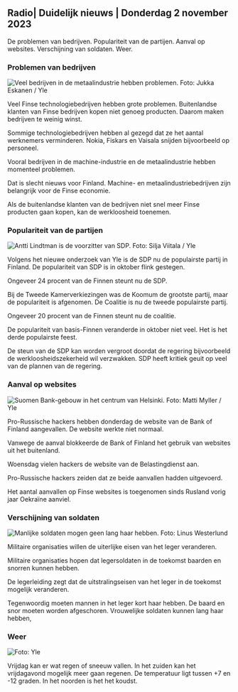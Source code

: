 ## Radio\| Duidelijk nieuws \| Donderdag 2 november 2023

De problemen van bedrijven. Populariteit van de partijen. Aanval op websites. Verschijning van soldaten. Weer.

### Problemen van bedrijven

![Veel bedrijven in de metaalindustrie hebben problemen. Foto: Jukka Eskanen / Yle](https://images.cdn.yle.fi/image/upload/c_crop,h_2268,w_4031,x_0,y_410/ar_1.7777777777777777,c_fill,g_faces,h_675,w_1200/dpr_1.0/q_auto:eco/f_auto/fl_lossy/v1698216498/39-11907536538b9d499762)

Veel Finse technologiebedrijven hebben grote problemen. Buitenlandse klanten van Finse bedrijven kopen niet genoeg producten. Daarom maken bedrijven te weinig winst.

Sommige technologiebedrijven hebben al gezegd dat ze het aantal werknemers verminderen. Nokia, Fiskars en Vaisala snijden bijvoorbeeld op personeel.

Vooral bedrijven in de machine-industrie en de metaalindustrie hebben momenteel problemen.

Dat is slecht nieuws voor Finland. Machine- en metaalindustriebedrijven zijn belangrijk voor de Finse economie.

Als de buitenlandse klanten van de bedrijven niet snel meer Finse producten gaan kopen, kan de werkloosheid toenemen.

### Populariteit van de partijen

![Antti Lindtman is de voorzitter van SDP. Foto: Silja Viitala / Yle](https://images.cdn.yle.fi/image/upload/c_crop,h_2241,w_3984,x_0,y_0/ar_1.7777777777777777,c_fill,g_faces,h_675,w_1200/dpr_1.0/q_auto:eco/f_auto/fl_lossy/v1696930784/39-118400565251b6be058f)

Volgens het nieuwe onderzoek van Yle is de SDP nu de populairste partij in Finland. De populariteit van SDP is in oktober flink gestegen.

Ongeveer 24 procent van de Finnen steunt nu de SDP.

Bij de Tweede Kamerverkiezingen was de Koomum de grootste partij, maar de populariteit is afgenomen. De Coalitie is nu de tweede populairste partij.

Ongeveer 20 procent van de Finnen steunt nu de coalitie.

De populariteit van basis-Finnen veranderde in oktober niet veel. Het is het derde populairste feest.

De steun van de SDP kan worden vergroot doordat de regering bijvoorbeeld de werkloosheidszekerheid wil verzwakken. SDP heeft kritiek geuit op veel van de plannen van de regering.

### Aanval op websites

![Suomen Bank-gebouw in het centrum van Helsinki. Foto: Matti Myller / Yle ](https://images.cdn.yle.fi/image/upload/c_crop,h_1391,w_2472,x_0,y_112/ar_1.7777777777777777,c_fill,g_faces,h_675,w_1200/dpr_1.0/q_auto:eco/f_auto/fl_lossy/v1587997073/39-6686595ea6e8fc70cab)

Pro-Russische hackers hebben donderdag de website van de Bank of Finland aangevallen. De website werkte niet normaal.

Vanwege de aanval blokkeerde de Bank of Finland het gebruik van websites uit het buitenland.

Woensdag vielen hackers de website van de Belastingdienst aan.

Pro-Russische hackers zeiden dat ze beide aanvallen hadden uitgevoerd.

Het aantal aanvallen op Finse websites is toegenomen sinds Rusland vorig jaar Oekraïne aanviel.

### Verschijning van soldaten

![Manlijke soldaten mogen geen lang haar hebben. Foto: Linus Westerlund](https://images.cdn.yle.fi/image/upload/c_crop,h_3375,w_6000,x_0,y_522/ar_1.7777777777777777,c_fill,g_faces,h_675,w_1200/dpr_1.0/q_auto:eco/f_auto/fl_lossy/v1688460639/39-113784464a3db01e8a65)

Militaire organisaties willen de uiterlijke eisen van het leger veranderen.

Militaire organisaties hopen dat legersoldaten in de toekomst baarden en snorren kunnen hebben.

De legerleiding zegt dat de uitstralingseisen van het leger in de toekomst mogelijk veranderen.

Tegenwoordig moeten mannen in het leger kort haar hebben. De baard en snor moeten worden afgeschoren. Vrouwelijke soldaten kunnen lang haar hebben,

### Weer

![ Foto: Yle](https://images.cdn.yle.fi/image/upload/c_crop,h_1080,w_1919,x_0,y_0/ar_1.7777777777777777,c_fill,g_faces,h_675,w_1200/dpr_1.0/q_auto:eco/f_auto/fl_lossy/v1698940434/39-11951316543c5fbc620f)

Vrijdag kan er wat regen of sneeuw vallen. In het zuiden kan het vrijdagavond mogelijk meer gaan regenen. De temperatuur ligt tussen +7 en -12 graden. In het noorden is het het koudst.